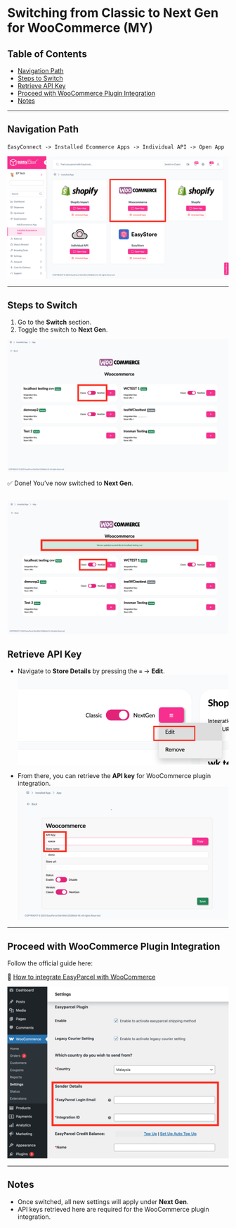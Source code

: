 # Switching from Classic to Next Gen for WooCommerce (MY)

## Table of Contents
- [Navigation Path](#navigation-path)  
- [Steps to Switch](#steps-to-switch)  
- [Retrieve API Key](#retrieve-api-key)  
- [Proceed with WooCommerce Plugin Integration](#proceed-with-woocommerce-plugin-integration)  
- [Notes](#notes)  

---

## Navigation Path
`EasyConnect -> Installed Ecommerce Apps -> Individual API -> Open App`

![Navigation Path Screenshot](Pictures/WC1.PNG)

---

## Steps to Switch
1. Go to the **Switch** section.  
2. Toggle the switch to **Next Gen**.  

![Switch Section Screenshot](Pictures/WC2.PNG)

✅ Done! You’ve now switched to **Next Gen**.  

![Retrieve API Key Screenshot](Pictures/WC3.PNG)
---

## Retrieve API Key
- Navigate to **Store Details** by pressing the `≡` → **Edit**.
![Retrieve API Key Screenshot](Pictures/WC4.PNG)
  
- From there, you can retrieve the **API key** for WooCommerce plugin integration.  
![Retrieve API Key](Pictures/WC5.PNG)


---

## Proceed with WooCommerce Plugin Integration
Follow the official guide here:  

🔗 [How to integrate EasyParcel with WooCommerce](https://helpcentre-my.easyparcel.com/support/solutions/articles/9000188606-how-to-integrate-easyparcel-with-woocommerce-)  

![Proceed with WooCommerce Plugin Integration](Pictures/WC6.png)



---

## Notes
- Once switched, all new settings will apply under **Next Gen**.  
- API keys retrieved here are required for the WooCommerce plugin integration.  

